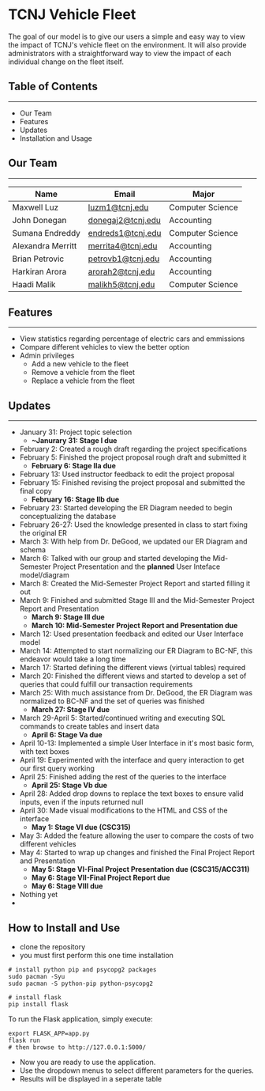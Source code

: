 # TCNJ Vehicle Fleet 
The goal of our model is to give our users a simple and easy way to view the impact of TCNJ's vehicle fleet on the environment. It will also provide administrators with a straightforward way to view the impact of each individual change on the fleet itself.

## Table of Contents
** **
- Our Team
- Features
- Updates
- Installation and Usage

## Our Team
-- --
|Name|Email|Major|
|------|-----|-------|      
|Maxwell Luz | luzm1@tcnj.edu|Computer Science
|John Donegan |  donegaj2@tcnj.edu|Accounting
|Sumana Endreddy | endreds1@tcnj.edu|Computer Science
|Alexandra Merritt | merrita4@tcnj.edu| Accounting
|Brian Petrovic | petrovb1@tcnj.edu| Accounting
|Harkiran Arora | arorah2@tcnj.edu| Accounting
|Haadi Malik | malikh5@tcnj.edu| Computer Science

## Features
-- --
- View statistics regarding percentage of electric cars and emmissions
- Compare different vehicles to view the better option
- Admin privileges
    - Add a new vehicle to the fleet
    - Remove a vehicle from the fleet
    - Replace a vehicle from the fleet

## Updates
-- --
- January 31: Project topic selection
    - **~Janurary 31: Stage I due**
- February 2: Created a rough draft regarding the project specifications
- February 5: Finished the project proposal rough draft and submitted it
    - **February 6: Stage IIa due**
- February 13: Used instructor feedback to edit the project proposal
- February 15: Finished revising the project proposal and submitted the final copy
    - **February 16: Stage IIb due**
- February 23: Started developing the ER Diagram needed to begin conceptualizing the database
- February 26-27: Used the knowledge presented in class to start fixing the original ER
- March 3: With help from Dr. DeGood, we updated our ER Diagram and schema
- March 6: Talked with our group and started developing the Mid-Semester Project Presentation and the **planned** User Inteface model/diagram
- March 8: Created the Mid-Semester Project Report and started filling it out
- March 9: Finished and submitted Stage III and the Mid-Semester Project Report and Presentation
    - **March 9: Stage III due**
    - **March 10: Mid-Semester Project Report and Presentation due**
- March 12: Used presentation feedback and edited our User Interface model
- March 14: Attempted to start normalizing our ER Diagram to BC-NF, this endeavor would take a long time
- March 17: Started defining the different views (virtual tables) required
- March 20: Finished the different views and started to develop a set of queries that could fulfill our transaction requirements 
- March 25: With much assistance from Dr. DeGood, the ER Diagram was normalized to BC-NF and the set of queries was finished
    - **March 27: Stage IV due**
- March 29-April 5: Started/continued writing and executing SQL commands to create tables and insert data
    - **April 6: Stage Va due**
- April 10-13: Implemented a simple User Interface in it's most basic form, with text boxes
- April 19: Experimented with the interface and query interaction to get our first query working
- April 25: Finished adding the rest of the queries to the interface
    - **April 25: Stage Vb due**
- April 28: Added drop downs to replace the text boxes to ensure valid inputs, even if the inputs returned null
- April 30: Made visual modifications to the HTML and CSS of the interface
    - **May 1: Stage VI due (CSC315)**
- May 3: Added the feature allowing the user to compare the costs of two different vehicles
- May 4: Started to wrap up changes and finished the Final Project Report and Presentation
    - **May 5: Stage VI-Final Project Presentation due (CSC315/ACC311)**
    - **May 6: Stage VII-Final Project Report due**
    - **May 6: Stage VIII due**
- Nothing yet
- 
## How to Install and Use
- clone the repository
- you must first perform this one time installation
```
# install python pip and psycopg2 packages
sudo pacman -Syu
sudo pacman -S python-pip python-psycopg2

# install flask
pip install flask
```
To run the Flask application, simply execute:

```
export FLASK_APP=app.py
flask run
# then browse to http://127.0.0.1:5000/
```

- Now you are ready to use the application. 
- Use the dropdown menus to select different parameters for the queries.
- Results will be displayed in a seperate table
